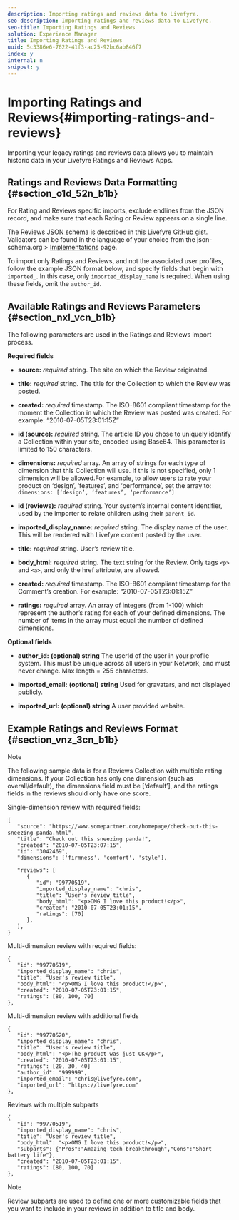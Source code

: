 ```yaml
---
description: Importing ratings and reviews data to Livefyre.
seo-description: Importing ratings and reviews data to Livefyre.
seo-title: Importing Ratings and Reviews
solution: Experience Manager
title: Importing Ratings and Reviews
uuid: 5c3386e6-7622-41f3-ac25-92bc6ab846f7
index: y
internal: n
snippet: y
---
```


# Importing Ratings and Reviews{#importing-ratings-and-reviews}

Importing your legacy ratings and reviews data allows you to maintain historic data in your Livefyre Ratings and Reviews Apps.

## Ratings and Reviews Data Formatting {#section_o1d_52n_b1b}

For Rating and Reviews specific imports, exclude endlines from the JSON record, and make sure that each Rating or Review appears on a single line.

The Reviews [JSON schema](https://json-schema.org/) is described in this Livefyre [GitHub gist](https://github.com/Livefyre/import-tools/blob/master/lfvalidator/jsonschema/reviews_schema.json). Validators can be found in the language of your choice from the json-schema.org > [Implementations](https://json-schema.org/implementations.html) page.

To import only Ratings and Reviews, and not the associated user profiles, follow the example JSON format below, and specify fields that begin with `imported_`. In this case, only `imported_display_name` is required. When using these fields, omit the `author_id`.

## Available Ratings and Reviews Parameters {#section_nxl_vcn_b1b}

The following parameters are used in the Ratings and Reviews import process.

**Required fields**

* **source:** *required* string. The site on which the Review originated.

* **title:** *required* string. The title for the Collection to which the Review was posted.

* **created:** *required* timestamp. The ISO-8601 compliant timestamp for the moment the Collection in which the Review was posted was created. For example: “2010-07-05T23:01:15Z”

* **id (source):** *required* string. The article ID you chose to uniquely identify a Collection within your site, encoded using Base64. This parameter is limited to 150 characters.

* **dimensions:** *required* array. An array of strings for each type of dimension that this Collection will use. If this is not specified, only 1 dimension will be allowed.For example, to allow users to rate your product on ‘design’, ‘features’, and ‘performance’, set the array to: `dimensions: [‘design’, ‘features’, ‘performance’]`

* **id (reviews):** *required* string. Your system’s internal content identifier, used by the importer to relate children using their `parent_id`.

* **imported_display_name:** *required* string. The display name of the user. This will be rendered with Livefyre content posted by the user.

* **title:** *required* string. User’s review title.

* **body_html:** *required* string. The text string for the Review. Only tags `<p>` and `<a>`, and only the href attribute, are allowed.

* **created:** *required* timestamp. The ISO-8601 compliant timestamp for the Comment’s creation. For example: “2010-07-05T23:01:15Z”

* **ratings:** *required* array. An array of integers (from 1-100) which represent the author’s rating for each of your defined dimensions. The number of items in the array must equal the number of defined dimensions.

**Optional fields**

* **author_id:** **(optional) string** The userId of the user in your profile system. This must be unique across all users in your Network, and must never change. Max length = 255 characters.

* **imported_email:** **(optional) string** Used for gravatars, and not displayed publicly.

* **imported_url:** **(optional) string** A user provided website.

## Example Ratings and Reviews Format {#section_vnz_3cn_b1b}

>[!NOTE]
>
>The following sample data is for a Reviews Collection with multiple rating dimensions. If your Collection has only one dimension (such as overall/default), the dimensions field must be [‘default’], and the ratings fields in the reviews should only have one score.

Single-dimension review with required fields:

```
{
   "source": "https://www.somepartner.com/homepage/check-out-this-sneezing-panda.html",
   "title": "Check out this sneezing panda!",
   "created": "2010-07-05T23:07:15",
   "id": "3042469",
   "dimensions": ['firmness', 'comfort', 'style'],
 
   "reviews": [
      {
         "id": "99770519",
         "imported_display_name": "chris",
         "title": "User's review title",
         "body_html": "<p>OMG I love this product!</p>",
         "created": "2010-07-05T23:01:15",
         "ratings": [70]
      },
   ],
}
```

Multi-dimension review with required fields:

```
{
   "id": "99770519",
   "imported_display_name": "chris",
   "title": "User's review title",
   "body_html": "<p>OMG I love this product!</p>",
   "created": "2010-07-05T23:01:15",
   "ratings": [80, 100, 70]
},
```

Multi-dimension review with additional fields

```
{
   "id": "99770520",
   "imported_display_name": "chris",
   "title": "User's review title",
   "body_html": "<p>The product was just OK</p>",
   "created": "2010-07-05T23:01:15",
   "ratings": [20, 30, 40]
   "author_id": "999999",
   "imported_email": "chris@livefyre.com",
   "imported_url": "https://livefyre.com"
},
```

Reviews with multiple subparts

```
{
   "id": "99770519",
   "imported_display_name": "chris",
   "title": "User's review title",
   "body_html": "<p>OMG I love this product!</p>",
   "subparts": {"Pros":"Amazing tech breakthrough","Cons":"Short battery life"},
   "created": "2010-07-05T23:01:15",
   "ratings": [80, 100, 70]
},
```

>[!NOTE]
>
>Review subparts are used to define one or more customizable fields that you want to include in your reviews in addition to title and body.
